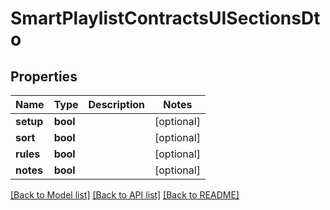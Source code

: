 # SmartPlaylistContractsUISectionsDto

## Properties
Name | Type | Description | Notes
------------ | ------------- | ------------- | -------------
**setup** | **bool** |  | [optional] 
**sort** | **bool** |  | [optional] 
**rules** | **bool** |  | [optional] 
**notes** | **bool** |  | [optional] 

[[Back to Model list]](../README.md#documentation-for-models) [[Back to API list]](../README.md#documentation-for-api-endpoints) [[Back to README]](../README.md)

